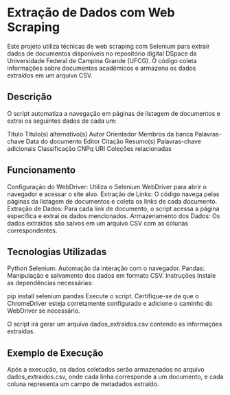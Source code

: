 # Extração de Dados com Web Scraping #

Este projeto utiliza técnicas de web scraping com Selenium para extrair dados de documentos disponíveis no repositório digital DSpace da Universidade Federal de Campina Grande (UFCG). O código coleta informações sobre documentos acadêmicos e armazena os dados extraídos em um arquivo CSV.

## Descrição
O script automatiza a navegação em páginas de listagem de documentos e extrai os seguintes dados de cada um:

Título
Título(s) alternativo(s)
Autor
Orientador
Membros da banca
Palavras-chave
Data do documento
Editor
Citação
Resumo(s)
Palavras-chave adicionais
Classificação CNPq
URI
Coleções relacionadas

## Funcionamento
Configuração do WebDriver: Utiliza o Selenium WebDriver para abrir o navegador e acessar o site alvo.
Extração de Links: O código navega pelas páginas da listagem de documentos e coleta os links de cada documento.
Extração de Dados: Para cada link de documento, o script acessa a página específica e extrai os dados mencionados.
Armazenamento dos Dados: Os dados extraídos são salvos em um arquivo CSV com as colunas correspondentes.

## Tecnologias Utilizadas
Python
Selenium: Automação da interação com o navegador.
Pandas: Manipulação e salvamento dos dados em formato CSV.
Instruções
Instale as dependências necessárias:

pip install selenium pandas
Execute o script. Certifique-se de que o ChromeDriver esteja corretamente configurado e adicione o caminho do WebDriver se necessário.

O script irá gerar um arquivo dados_extraidos.csv contendo as informações extraídas.

## Exemplo de Execução
Após a execução, os dados coletados serão armazenados no arquivo dados_extraidos.csv, onde cada linha corresponde a um documento, e cada coluna representa um campo de metadados extraído.

